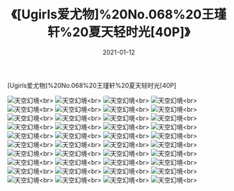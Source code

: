﻿---
layout: post
title: 《[Ugirls爱尤物]%20No.068%20王瑾轩%20夏天轻时光[40P]》
date: 2021-01-12
img: http://photo.orgx.cf/性感/2021/[Ugirls爱尤物]%20No.068%20王瑾轩%20夏天轻时光[40P]/000.jpg
tags: [美女,性感,泳衣]
---

[Ugirls爱尤物]%20No.068%20王瑾轩%20夏天轻时光[40P]



![天空幻境](http://photo.orgx.cf/性感/2021/[Ugirls爱尤物]%20No.068%20王瑾轩%20夏天轻时光[40P]/001.jpg''天空幻境'')<br>
![天空幻境](http://photo.orgx.cf/性感/2021/[Ugirls爱尤物]%20No.068%20王瑾轩%20夏天轻时光[40P]/002.jpg''天空幻境'')<br>
![天空幻境](http://photo.orgx.cf/性感/2021/[Ugirls爱尤物]%20No.068%20王瑾轩%20夏天轻时光[40P]/003.jpg''天空幻境'')<br>
![天空幻境](http://photo.orgx.cf/性感/2021/[Ugirls爱尤物]%20No.068%20王瑾轩%20夏天轻时光[40P]/004.jpg''天空幻境'')<br>
![天空幻境](http://photo.orgx.cf/性感/2021/[Ugirls爱尤物]%20No.068%20王瑾轩%20夏天轻时光[40P]/005.jpg''天空幻境'')<br>
![天空幻境](http://photo.orgx.cf/性感/2021/[Ugirls爱尤物]%20No.068%20王瑾轩%20夏天轻时光[40P]/006.jpg''天空幻境'')<br>
![天空幻境](http://photo.orgx.cf/性感/2021/[Ugirls爱尤物]%20No.068%20王瑾轩%20夏天轻时光[40P]/007.jpg''天空幻境'')<br>
![天空幻境](http://photo.orgx.cf/性感/2021/[Ugirls爱尤物]%20No.068%20王瑾轩%20夏天轻时光[40P]/008.jpg''天空幻境'')<br>
![天空幻境](http://photo.orgx.cf/性感/2021/[Ugirls爱尤物]%20No.068%20王瑾轩%20夏天轻时光[40P]/009.jpg''天空幻境'')<br>
![天空幻境](http://photo.orgx.cf/性感/2021/[Ugirls爱尤物]%20No.068%20王瑾轩%20夏天轻时光[40P]/010.jpg''天空幻境'')<br>
![天空幻境](http://photo.orgx.cf/性感/2021/[Ugirls爱尤物]%20No.068%20王瑾轩%20夏天轻时光[40P]/011.jpg''天空幻境'')<br>
![天空幻境](http://photo.orgx.cf/性感/2021/[Ugirls爱尤物]%20No.068%20王瑾轩%20夏天轻时光[40P]/012.jpg''天空幻境'')<br>
![天空幻境](http://photo.orgx.cf/性感/2021/[Ugirls爱尤物]%20No.068%20王瑾轩%20夏天轻时光[40P]/013.jpg''天空幻境'')<br>
![天空幻境](http://photo.orgx.cf/性感/2021/[Ugirls爱尤物]%20No.068%20王瑾轩%20夏天轻时光[40P]/014.jpg''天空幻境'')<br>
![天空幻境](http://photo.orgx.cf/性感/2021/[Ugirls爱尤物]%20No.068%20王瑾轩%20夏天轻时光[40P]/015.jpg''天空幻境'')<br>
![天空幻境](http://photo.orgx.cf/性感/2021/[Ugirls爱尤物]%20No.068%20王瑾轩%20夏天轻时光[40P]/016.jpg''天空幻境'')<br>
![天空幻境](http://photo.orgx.cf/性感/2021/[Ugirls爱尤物]%20No.068%20王瑾轩%20夏天轻时光[40P]/017.jpg''天空幻境'')<br>
![天空幻境](http://photo.orgx.cf/性感/2021/[Ugirls爱尤物]%20No.068%20王瑾轩%20夏天轻时光[40P]/018.jpg''天空幻境'')<br>
![天空幻境](http://photo.orgx.cf/性感/2021/[Ugirls爱尤物]%20No.068%20王瑾轩%20夏天轻时光[40P]/019.jpg''天空幻境'')<br>
![天空幻境](http://photo.orgx.cf/性感/2021/[Ugirls爱尤物]%20No.068%20王瑾轩%20夏天轻时光[40P]/020.jpg''天空幻境'')<br>
![天空幻境](http://photo.orgx.cf/性感/2021/[Ugirls爱尤物]%20No.068%20王瑾轩%20夏天轻时光[40P]/021.jpg''天空幻境'')<br>
![天空幻境](http://photo.orgx.cf/性感/2021/[Ugirls爱尤物]%20No.068%20王瑾轩%20夏天轻时光[40P]/022.jpg''天空幻境'')<br>
![天空幻境](http://photo.orgx.cf/性感/2021/[Ugirls爱尤物]%20No.068%20王瑾轩%20夏天轻时光[40P]/023.jpg''天空幻境'')<br>
![天空幻境](http://photo.orgx.cf/性感/2021/[Ugirls爱尤物]%20No.068%20王瑾轩%20夏天轻时光[40P]/024.jpg''天空幻境'')<br>
![天空幻境](http://photo.orgx.cf/性感/2021/[Ugirls爱尤物]%20No.068%20王瑾轩%20夏天轻时光[40P]/025.jpg''天空幻境'')<br>
![天空幻境](http://photo.orgx.cf/性感/2021/[Ugirls爱尤物]%20No.068%20王瑾轩%20夏天轻时光[40P]/026.jpg''天空幻境'')<br>
![天空幻境](http://photo.orgx.cf/性感/2021/[Ugirls爱尤物]%20No.068%20王瑾轩%20夏天轻时光[40P]/027.jpg''天空幻境'')<br>
![天空幻境](http://photo.orgx.cf/性感/2021/[Ugirls爱尤物]%20No.068%20王瑾轩%20夏天轻时光[40P]/028.jpg''天空幻境'')<br>
![天空幻境](http://photo.orgx.cf/性感/2021/[Ugirls爱尤物]%20No.068%20王瑾轩%20夏天轻时光[40P]/029.jpg''天空幻境'')<br>
![天空幻境](http://photo.orgx.cf/性感/2021/[Ugirls爱尤物]%20No.068%20王瑾轩%20夏天轻时光[40P]/030.jpg''天空幻境'')<br>
![天空幻境](http://photo.orgx.cf/性感/2021/[Ugirls爱尤物]%20No.068%20王瑾轩%20夏天轻时光[40P]/031.jpg''天空幻境'')<br>
![天空幻境](http://photo.orgx.cf/性感/2021/[Ugirls爱尤物]%20No.068%20王瑾轩%20夏天轻时光[40P]/032.jpg''天空幻境'')<br>
![天空幻境](http://photo.orgx.cf/性感/2021/[Ugirls爱尤物]%20No.068%20王瑾轩%20夏天轻时光[40P]/033.jpg''天空幻境'')<br>
![天空幻境](http://photo.orgx.cf/性感/2021/[Ugirls爱尤物]%20No.068%20王瑾轩%20夏天轻时光[40P]/034.jpg''天空幻境'')<br>
![天空幻境](http://photo.orgx.cf/性感/2021/[Ugirls爱尤物]%20No.068%20王瑾轩%20夏天轻时光[40P]/035.jpg''天空幻境'')<br>
![天空幻境](http://photo.orgx.cf/性感/2021/[Ugirls爱尤物]%20No.068%20王瑾轩%20夏天轻时光[40P]/036.jpg''天空幻境'')<br>
![天空幻境](http://photo.orgx.cf/性感/2021/[Ugirls爱尤物]%20No.068%20王瑾轩%20夏天轻时光[40P]/037.jpg''天空幻境'')<br>
![天空幻境](http://photo.orgx.cf/性感/2021/[Ugirls爱尤物]%20No.068%20王瑾轩%20夏天轻时光[40P]/038.jpg''天空幻境'')<br>
![天空幻境](http://photo.orgx.cf/性感/2021/[Ugirls爱尤物]%20No.068%20王瑾轩%20夏天轻时光[40P]/039.jpg''天空幻境'')<br>
![天空幻境](http://photo.orgx.cf/性感/2021/[Ugirls爱尤物]%20No.068%20王瑾轩%20夏天轻时光[40P]/040.jpg''天空幻境'')<br>
